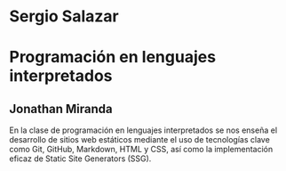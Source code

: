 # Sergio Salazar

# Programación en lenguajes interpretados
## Jonathan Miranda
En la clase de programación en lenguajes interpretados se nos enseña  el desarrollo de sitios web estáticos mediante el uso de tecnologías clave como Git, GitHub, Markdown, HTML y CSS, así como la implementación eficaz de Static Site Generators (SSG).